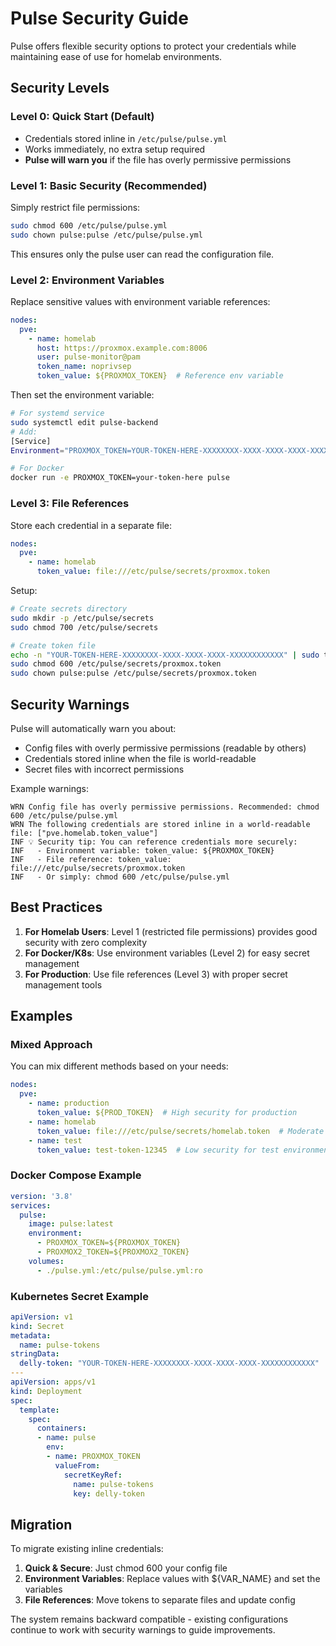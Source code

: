 # Pulse Security Guide

Pulse offers flexible security options to protect your credentials while maintaining ease of use for homelab environments.

## Security Levels

### Level 0: Quick Start (Default)
- Credentials stored inline in `/etc/pulse/pulse.yml`
- Works immediately, no extra setup required
- **Pulse will warn you** if the file has overly permissive permissions

### Level 1: Basic Security (Recommended)
Simply restrict file permissions:
```bash
sudo chmod 600 /etc/pulse/pulse.yml
sudo chown pulse:pulse /etc/pulse/pulse.yml
```
This ensures only the pulse user can read the configuration file.

### Level 2: Environment Variables
Replace sensitive values with environment variable references:

```yaml
nodes:
  pve:
    - name: homelab
      host: https://proxmox.example.com:8006
      user: pulse-monitor@pam
      token_name: noprivsep
      token_value: ${PROXMOX_TOKEN}  # Reference env variable
```

Then set the environment variable:
```bash
# For systemd service
sudo systemctl edit pulse-backend
# Add:
[Service]
Environment="PROXMOX_TOKEN=YOUR-TOKEN-HERE-XXXXXXXX-XXXX-XXXX-XXXX-XXXXXXXXXXXX"

# For Docker
docker run -e PROXMOX_TOKEN=your-token-here pulse
```

### Level 3: File References
Store each credential in a separate file:

```yaml
nodes:
  pve:
    - name: homelab
      token_value: file:///etc/pulse/secrets/proxmox.token
```

Setup:
```bash
# Create secrets directory
sudo mkdir -p /etc/pulse/secrets
sudo chmod 700 /etc/pulse/secrets

# Create token file
echo -n "YOUR-TOKEN-HERE-XXXXXXXX-XXXX-XXXX-XXXX-XXXXXXXXXXXX" | sudo tee /etc/pulse/secrets/proxmox.token
sudo chmod 600 /etc/pulse/secrets/proxmox.token
sudo chown pulse:pulse /etc/pulse/secrets/proxmox.token
```

## Security Warnings

Pulse will automatically warn you about:
- Config files with overly permissive permissions (readable by others)
- Credentials stored inline when the file is world-readable
- Secret files with incorrect permissions

Example warnings:
```
WRN Config file has overly permissive permissions. Recommended: chmod 600 /etc/pulse/pulse.yml
WRN The following credentials are stored inline in a world-readable file: ["pve.homelab.token_value"]
INF 💡 Security tip: You can reference credentials more securely:
INF   - Environment variable: token_value: ${PROXMOX_TOKEN}
INF   - File reference: token_value: file:///etc/pulse/secrets/proxmox.token
INF   - Or simply: chmod 600 /etc/pulse/pulse.yml
```

## Best Practices

1. **For Homelab Users**: Level 1 (restricted file permissions) provides good security with zero complexity
2. **For Docker/K8s**: Use environment variables (Level 2) for easy secret management
3. **For Production**: Use file references (Level 3) with proper secret management tools

## Examples

### Mixed Approach
You can mix different methods based on your needs:

```yaml
nodes:
  pve:
    - name: production
      token_value: ${PROD_TOKEN}  # High security for production
    - name: homelab
      token_value: file:///etc/pulse/secrets/homelab.token  # Moderate security
    - name: test
      token_value: test-token-12345  # Low security for test environment
```

### Docker Compose Example
```yaml
version: '3.8'
services:
  pulse:
    image: pulse:latest
    environment:
      - PROXMOX_TOKEN=${PROXMOX_TOKEN}
      - PROXMOX2_TOKEN=${PROXMOX2_TOKEN}
    volumes:
      - ./pulse.yml:/etc/pulse/pulse.yml:ro
```

### Kubernetes Secret Example
```yaml
apiVersion: v1
kind: Secret
metadata:
  name: pulse-tokens
stringData:
  delly-token: "YOUR-TOKEN-HERE-XXXXXXXX-XXXX-XXXX-XXXX-XXXXXXXXXXXX"
---
apiVersion: apps/v1
kind: Deployment
spec:
  template:
    spec:
      containers:
      - name: pulse
        env:
        - name: PROXMOX_TOKEN
          valueFrom:
            secretKeyRef:
              name: pulse-tokens
              key: delly-token
```

## Migration

To migrate existing inline credentials:

1. **Quick & Secure**: Just chmod 600 your config file
2. **Environment Variables**: Replace values with ${VAR_NAME} and set the variables
3. **File References**: Move tokens to separate files and update config

The system remains backward compatible - existing configurations continue to work with security warnings to guide improvements.